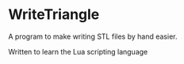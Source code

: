 # WriteTriangle
A program to make writing STL files by hand easier.

Written to learn the Lua scripting language
